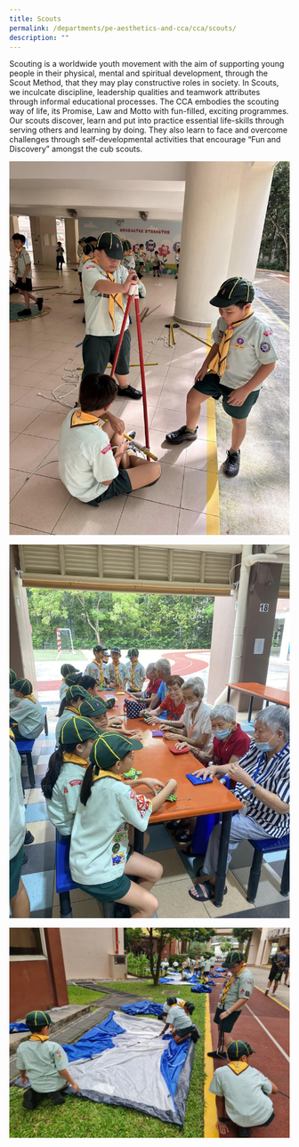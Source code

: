 ```yaml
---
title: Scouts
permalink: /departments/pe-aesthetics-and-cca/cca/scouts/
description: ""
---
```

Scouting is a worldwide youth movement with the aim of supporting young people in their physical, mental and spiritual development, through the Scout Method, that they may play constructive roles in society. 
In Scouts, we inculcate discipline, leadership qualities and teamwork attributes through informal educational processes. The CCA embodies the scouting way of life, its Promise, Law and Motto with fun-filled, exciting programmes. Our scouts discover, learn and put into practice essential life-skills through serving others and learning by doing. They also learn to face and overcome challenges through self-developmental activities that encourage “Fun and Discovery” amongst the cub scouts.


![](/images/scouts%201.jpg)

![](/images/scouts%202.jpg)

![](/images/scouts%203.jpg)